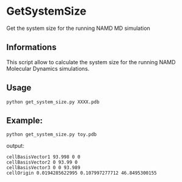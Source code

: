 # GetSystemSize
 Get the system size for the running NAMD MD simulation
## Informations

This script allow to calculate the system size for the running NAMD Molecular Dynamics simulations.

## Usage

```
python get_system_size.py XXXX.pdb
```

## Example:
```
python get_system_size.py toy.pdb
```

output:
```
cellBasisVector1 93.998 0 0
cellBasisVector2 0 93.99 0
cellBasisVector3 0 0 93.989
cellOrigin 0.0194285622995 0.107997277712 46.8495300155
```
